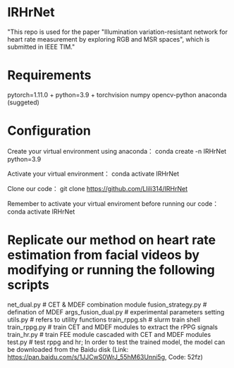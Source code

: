 # IRHrNet
"This repo is used for the paper "Illumination variation-resistant network for heart rate measurement by exploring RGB and MSR spaces", which is submitted in IEEE TIM."

# Requirements
pytorch=1.11.0 +
python=3.9 +
torchvision
numpy
opencv-python
anaconda (suggeted)

# Configuration
Create your virtual environment using anaconda：
conda create -n IRHrNet python=3.9

Activate your virtual environment：
conda activate IRHrNet

Clone our code：
git clone https://github.com/Llili314/IRHrNet

Remember to activate your virtual enviroment before running our code：
conda activate IRHrNet

# Replicate our method on heart rate estimation from facial videos by modifying or running the following scripts
net_dual.py # CET & MDEF combination module
fusion_strategy.py # defination of MDEF
args_fusion_dual.py # experimental parameters setting
utils.py # refers to utility functions
train_rppg.sh # slurm train shell
train_rppg.py # train CET and MDEF modules to extract the rPPG signals 
train_hr.py # train FEE module cascaded with CET and MDEF modules  
test.py  # test rppg and hr; In order to test the trained model, the model can be downloaded from the Baidu disk (Link: https://pan.baidu.com/s/1JJCwS0WrJ_55hM63Unni5g, Code: 52fz)
